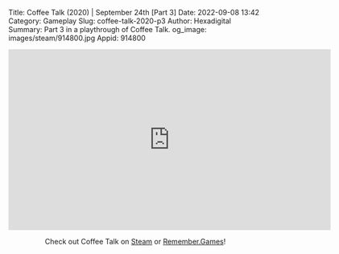 Title: Coffee Talk (2020) | September 24th [Part 3]
Date: 2022-09-08 13:42
Category: Gameplay
Slug: coffee-talk-2020-p3
Author: Hexadigital
Summary: Part 3 in a playthrough of Coffee Talk.
og_image: images/steam/914800.jpg
Appid: 914800

<center><iframe src="https://www.youtube.com/embed/JpSY2etXO9Q?feature=oembed" allow="accelerometer; autoplay; encrypted-media; gyroscope; picture-in-picture" width="640" height="360" frameborder="0"></iframe>

Check out Coffee Talk on [Steam](https://store.steampowered.com/app/914800/?curator_clanid=34633900) or [Remember.Games](https://remember.games/game/718/)!</center>

